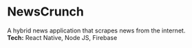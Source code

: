 # NewsCrunch
A hybrid news application that scrapes news from the internet.\
**Tech:** React Native, Node JS, Firebase
